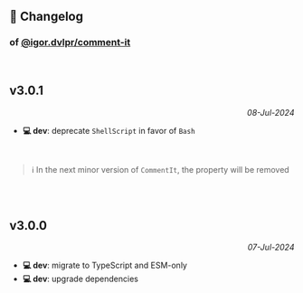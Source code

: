 ## 📒 Changelog

### of [@igor.dvlpr/comment-it](https://github.com/igorskyflyer/npm-comment-it)

<br>

## v3.0.1

<p align="right"><em>08-Jul-2024</em></p>

- **💻 dev**: deprecate `ShellScript` in favor of `Bash`  

<br>

>
> ℹ️ In the next minor version of `CommentIt`, the property will be removed
>

<br>
<br>

## v3.0.0

<p align="right"><em>07-Jul-2024</em></p>

- **💻 dev**: migrate to TypeScript and ESM-only
- **💻 dev**: upgrade dependencies
